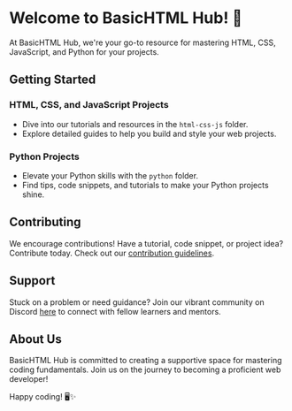 # Welcome to BasicHTML Hub! 🚀

At BasicHTML Hub, we're your go-to resource for mastering HTML, CSS, JavaScript, and Python for your projects.

## Getting Started

### HTML, CSS, and JavaScript Projects

- Dive into our tutorials and resources in the `html-css-js` folder.
- Explore detailed guides to help you build and style your web projects.

### Python Projects

- Elevate your Python skills with the `python` folder.
- Find tips, code snippets, and tutorials to make your Python projects shine.

## Contributing

We encourage contributions! Have a tutorial, code snippet, or project idea? Contribute today. Check out our [contribution guidelines](CONTRIBUTING.md).

## Support

Stuck on a problem or need guidance? Join our vibrant community on Discord [here](http://dsc.gg/theseedmc) to connect with fellow learners and mentors.

## About Us

BasicHTML Hub is committed to creating a supportive space for mastering coding fundamentals. Join us on the journey to becoming a proficient web developer!

Happy coding! 🖥️✨

